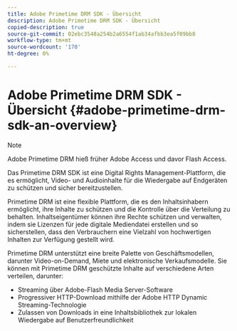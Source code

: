 ```yaml
---
title: Adobe Primetime DRM SDK - Übersicht
description: Adobe Primetime DRM SDK - Übersicht
copied-description: true
source-git-commit: 02ebc3548a254b2a6554f1ab34afbb3ea5f09bb8
workflow-type: tm+mt
source-wordcount: '170'
ht-degree: 0%

---
```


# Adobe Primetime DRM SDK - Übersicht {#adobe-primetime-drm-sdk-an-overview}

>[!NOTE]
>
>Adobe Primetime DRM hieß früher Adobe Access und davor Flash Access.

Das Primetime DRM SDK ist eine Digital Rights Management-Plattform, die es ermöglicht, Video- und Audioinhalte für die Wiedergabe auf Endgeräten zu schützen und sicher bereitzustellen.

Primetime DRM ist eine flexible Plattform, die es den Inhaltsinhabern ermöglicht, ihre Inhalte zu schützen und die Kontrolle über die Verteilung zu behalten. Inhaltseigentümer können ihre Rechte schützen und verwalten, indem sie Lizenzen für jede digitale Mediendatei erstellen und so sicherstellen, dass den Verbrauchern eine Vielzahl von hochwertigen Inhalten zur Verfügung gestellt wird.

Primetime DRM unterstützt eine breite Palette von Geschäftsmodellen, darunter Video-on-Demand, Miete und elektronische Verkaufsmodelle. Sie können mit Primetime DRM geschützte Inhalte auf verschiedene Arten verteilen, darunter:

* Streaming über Adobe-Flash Media Server-Software
* Progressiver HTTP-Download mithilfe der Adobe HTTP Dynamic Streaming-Technologie
* Zulassen von Downloads in eine Inhaltsbibliothek zur lokalen Wiedergabe auf Benutzerfreundlichkeit
